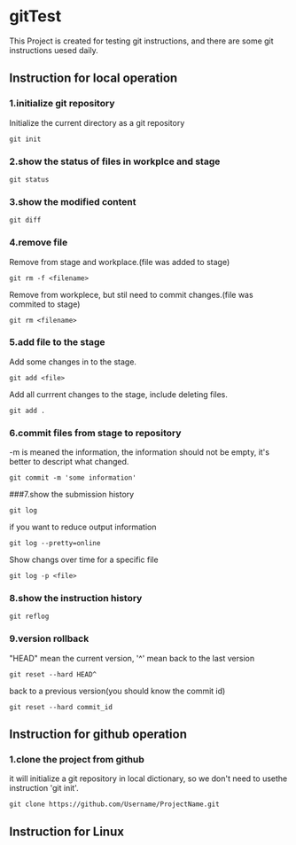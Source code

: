 # gitTest
This Project is created for testing git instructions, and there are some git instructions uesed daily.


## Instruction for local operation
### 1.initialize git repository
Initialize the current directory as a git repository
```
git init
```

### 2.show the status of files in workplce and stage
```
git status
```

### 3.show the modified content
```
git diff
```

### 4.remove file
Remove from stage and workplace.(file was added to stage)
```
git rm -f <filename>
```
Remove from workplece, but stil need to commit changes.(file was commited to stage)
```
git rm <filename>
```

### 5.add file to the stage
Add some changes in <file> to the stage.
```
git add <file>
```

Add all currrent changes to the stage, include deleting files.
```
git add .
```

### 6.commit files from stage to repository
-m is meaned the information, the information should not be empty, it's better to descript what changed.
```
git commit -m 'some information'
```

###7.show the submission history
```
git log
```
if you want to reduce output information
```
git log --pretty=online
```
Show changs over time for a specific file
```
git log -p <file>
```

### 8.show the instruction history
```
git reflog
```

### 9.version rollback
"HEAD" mean the current version, '^' mean back to the last version
```
git reset --hard HEAD^
```
back to a previous version(you should know the commit id)
```
git reset --hard commit_id
```

## Instruction for github operation

### 1.clone the project from github
it will initialize a git repository in local dictionary, so we don't need to usethe instruction 'git init'.
```
git clone https://github.com/Username/ProjectName.git
```
## Instruction for Linux

